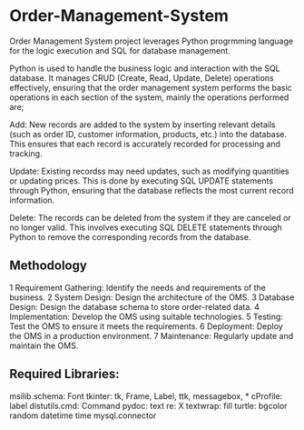 # Order-Management-System
Order Management System project leverages Python progrmming language for the logic execution and SQL for database management. 

Python is used to handle the business logic and interaction with the SQL database. It manages CRUD (Create, Read, Update, Delete) operations effectively, ensuring that the order management system performs the basic operations in each section of the system, mainly the operations performed are;

Add:
New records are added to the system by inserting relevant details (such as order ID, customer information, products, etc.) into the database. This ensures that each record is accurately recorded for processing and tracking.

Update:
Existing recordss may need updates, such as modifying quantities or updating prices. This is done by executing SQL UPDATE statements through Python, ensuring that the database reflects the most current record information.

Delete:
The records can be deleted from the system if they are canceled or no longer valid. This involves executing SQL DELETE statements through Python to remove the corresponding records from the database.


## Methodology
1 Requirement Gathering: Identify the needs and requirements of the business.
2 System Design: Design the architecture of the OMS.
3 Database Design: Design the database schema to store order-related data.
4 Implementation: Develop the OMS using suitable technologies.
5 Testing: Test the OMS to ensure it meets the requirements.
6 Deployment: Deploy the OMS in a production environment.
7 Maintenance: Regularly update and maintain the OMS.

## Required Libraries:
msilib.schema: Font
tkinter: tk, Frame, Label, ttk, messagebox, *
cProfile: label
distutils.cmd: Command
pydoc: text
re: X
textwrap: fill
turtle: bgcolor
random
datetime
time
mysql.connector

